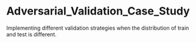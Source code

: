 # Adversarial_Validation_Case_Study

Implementing different validation strategies when the distribution of train and test is different. 
